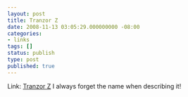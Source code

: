 ```yaml
---
layout: post
title: Tranzor Z
date: 2008-11-13 03:05:29.000000000 -08:00
categories:
- links
tags: []
status: publish
type: post
published: true
---
```

Link: <a href="http://en.wikipedia.org/wiki/Tranzor_Z">Tranzor Z</a>
I always forget the name when describing it!

